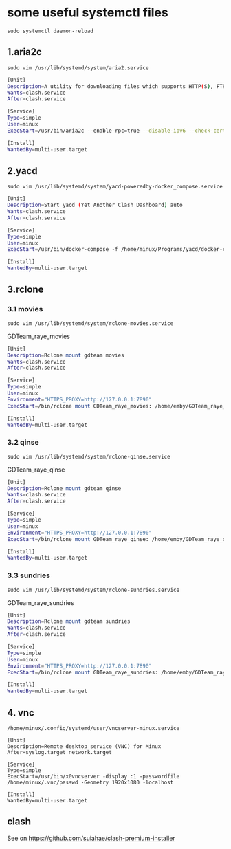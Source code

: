 # some useful systemctl files

`sudo systemctl daemon-reload`

## 1.aria2c

`sudo vim /usr/lib/systemd/system/aria2.service`

```bash
[Unit]
Description=A utility for downloading files which supports HTTP(S), FTP, SFTP, BitTorrent and Metalink
Wants=clash.service
After=clash.service

[Service]
Type=simple
User=minux
ExecStart=/usr/bin/aria2c --enable-rpc=true --disable-ipv6 --check-certificate=false --all-proxy="http://127.0.0.1:7890" --conf-path=/home/minux/.config/aria2/aria2.conf

[Install]
WantedBy=multi-user.target
```

## 2.yacd

`sudo vim /usr/lib/systemd/system/yacd-poweredby-docker_compose.service`

```bash
[Unit]
Description=Start yacd (Yet Another Clash Dashboard) auto
Wants=clash.service
After=clash.service

[Service]
Type=simple
User=minux
ExecStart=/usr/bin/docker-compose -f /home/minux/Programs/yacd/docker-compose.yaml up -d

[Install]
WantedBy=multi-user.target
```

## 3.rclone

### 3.1 movies

`sudo vim /usr/lib/systemd/system/rclone-movies.service`

GDTeam_raye_movies

```bash
[Unit]
Description=Rclone mount gdteam movies
Wants=clash.service
After=clash.service

[Service]
Type=simple
User=minux
Environment="HTTPS_PROXY=http://127.0.0.1:7890"
ExecStart=/bin/rclone mount GDTeam_raye_movies: /home/emby/GDTeam_raye_movies --allow-other --allow-non-empty

[Install]
WantedBy=multi-user.target
```

### 3.2 qinse

`sudo vim /usr/lib/systemd/system/rclone-qinse.service`

GDTeam_raye_qinse

```bash
[Unit]
Description=Rclone mount gdteam qinse
Wants=clash.service
After=clash.service

[Service]
Type=simple
User=minux
Environment="HTTPS_PROXY=http://127.0.0.1:7890"
ExecStart=/bin/rclone mount GDTeam_raye_qinse: /home/emby/GDTeam_raye_qinse --allow-other --allow-non-empty

[Install]
WantedBy=multi-user.target
```

### 3.3 sundries

`sudo vim /usr/lib/systemd/system/rclone-sundries.service`

GDTeam_raye_sundries

```bash
[Unit]
Description=Rclone mount gdteam sundries
Wants=clash.service
After=clash.service

[Service]
Type=simple
User=minux
Environment="HTTPS_PROXY=http://127.0.0.1:7890"
ExecStart=/bin/rclone mount GDTeam_raye_sundries: /home/emby/GDTeam_raye_sundries --allow-other --allow-non-empty

[Install]
WantedBy=multi-user.target
```

## 4. vnc

`/home/minux/.config/systemd/user/vncserver-minux.service`

```
[Unit]
Description=Remote desktop service (VNC) for Minux
After=syslog.target network.target

[Service]
Type=simple
ExecStart=/usr/bin/x0vncserver -display :1 -passwordfile /home/minux/.vnc/passwd -Geometry 1920x1080 -localhost

[Install]
WantedBy=multi-user.target
```

## clash

See on <https://github.com/suiahae/clash-premium-installer>

<!-- 
`sudo vim /etc/systemd/system/start-docker-compose-clash.service`

```bash
[Unit]
Description=Start clash auto
After=docker.service

[Service]
Type=simple
User=minux
ExecStart=/usr/bin/docker-compose -f /home/minux/Programs/Clash/docker-compose.yaml up -d

[Install]
WantedBy=multi-user.target
​``` 
-->

```


